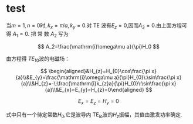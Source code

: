 # test

当$m=1,n=0$时$,k_x=\pi/a,k_y=0.$对 TE 波有$E_{z}=0$,因而$A_{3}=0.$由上面方程可得 $A_1= 0.$ 把 常 数 $A_2$ 写为

$$
A_2=\frac{\mathrm{i}\omega\mu a}{\pi}H_0
$$

由方程得 $TE_{10}$波的电磁场：

$$
\begin{aligned}&H_{z}=H_{0}\cos\frac{\pi x}{a}\\&E_{y}=\frac{\mathrm{i}\omega\mu a}{\pi}H_{0}\:\sin\frac{\pi x}{a}\\&H_{z}=-\:\frac{\mathrm{i}k_{z}a}{\pi}H_{0}\:\sin\frac{\pi x}{a}\\&E_{x}=E_{y}=H_{z}=0\end{aligned}
$$

$$
E_x=E_z=H_y=0
$$

式中只有一个待定常数$H_0$,它是波导内 TE$_\text{lo}$波的$H_z$振幅，其值由激发功率确定.
